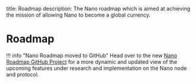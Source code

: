 title: Roadmap
description: The Nano roadmap which is aimed at achieving the mission of allowing Nano to become a global currency.

# Roadmap

!!! info "Nano Roadmap moved to GitHub"
	Head over to the new [Nano Roadmap GitHub Project](https://github.com/orgs/nanocurrency/projects/5) for a more dynamic and updated view of the upcoming features under research and implementation on the Nano node and protocol.